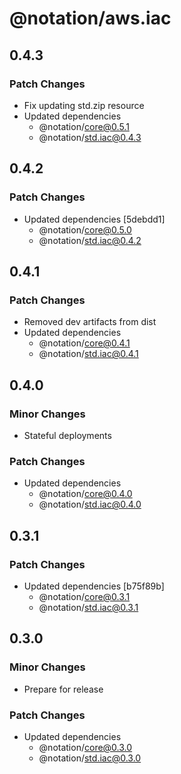 # @notation/aws.iac

## 0.4.3

### Patch Changes

- Fix updating std.zip resource
- Updated dependencies
  - @notation/core@0.5.1
  - @notation/std.iac@0.4.3

## 0.4.2

### Patch Changes

- Updated dependencies [5debdd1]
  - @notation/core@0.5.0
  - @notation/std.iac@0.4.2

## 0.4.1

### Patch Changes

- Removed dev artifacts from dist
- Updated dependencies
  - @notation/core@0.4.1
  - @notation/std.iac@0.4.1

## 0.4.0

### Minor Changes

- Stateful deployments

### Patch Changes

- Updated dependencies
  - @notation/core@0.4.0
  - @notation/std.iac@0.4.0

## 0.3.1

### Patch Changes

- Updated dependencies [b75f89b]
  - @notation/core@0.3.1
  - @notation/std.iac@0.3.1

## 0.3.0

### Minor Changes

- Prepare for release

### Patch Changes

- Updated dependencies
  - @notation/core@0.3.0
  - @notation/std.iac@0.3.0
